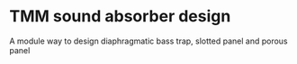 # TMM sound absorber design
 A module way to design diaphragmatic bass trap, slotted panel and porous panel

